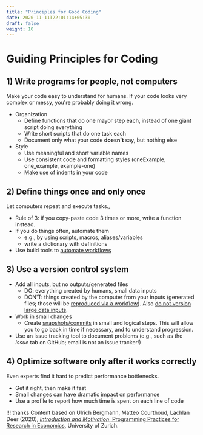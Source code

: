 ```yaml
---
title: "Principles for Good Coding"
date: 2020-11-11T22:01:14+05:30
draft: false
weight: 10
---
```


# Guiding Principles for Coding

## 1) Write programs for people, not computers

Make your code easy to understand for humans. If your code looks very complex or messy, you're probably doing it wrong.

- Organization
    - Define functions that do one mayor step each, instead of one giant script doing everything
    - Write short scripts that do one task each
    - Document only what your code **doesn't** say, but nothing else
- Style
    - Use meaningful and short variable names
    - Use consistent code and formatting styles (oneExample, one_example, example-one)
    - Make use of indents in your code

## 2) Define things once and only once

Let computers repeat and execute tasks.,

- Rule of 3: if you copy-paste code 3 times or more, write a function instead.
- If you do things often, automate them
    - e.g., by using scripts, macros, aliases/variables
    - write a dictionary with definitions
- Use build tools to [automate workflows](../workflow/automation.md)

## 3) Use a version control system

- Add all inputs, but no outputs/generated files
    - DO: everything created by humans, small data inputs
    - DON'T: things created by the computer from your inputs (generated files; those will be [reproduced via a workflow](../workflow/automation.md)). Also [do not version large data inputs](../workflow/directories.md).
- Work in small changes
    - Create [snapshots/commits](../workflow/versioning.md) in small and logical steps. This will allow you to go back in time if necessary, and to understand progression.
-  Use an issue tracking tool to document problems (e.g., such as the *Issue* tab on GitHub; email is not an issue tracker!)

## 4) Optimize software only after it works correctly

Even experts find it hard to predict performance bottlenecks.

- Get it right, then make it fast
- Small changes can have dramatic impact on performance
- Use a profile to report how much time is spent on each line of code


!!! thanks
    Content based on Ulrich Bergmann, Matteo Courthoud, Lachlan Deer (2020), [*Introduction and Motivation*, Programming Practices for Research in Economics](https://github.com/pp4rs/2020-uzh-course-material/blob/master/00-intro/intro.pdf), University of Zurich.
